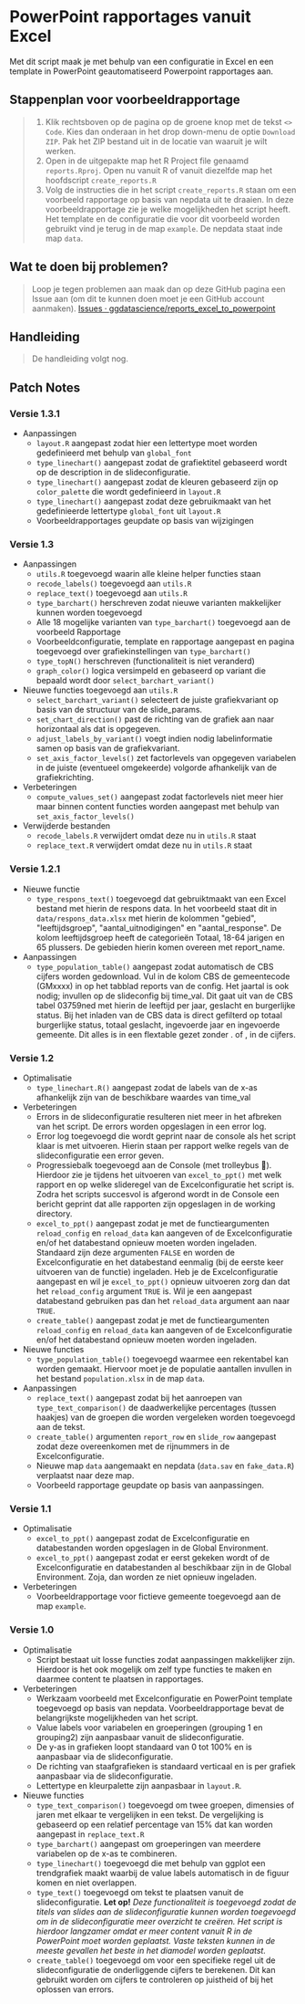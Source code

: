 # PowerPoint rapportages vanuit Excel

Met dit script maak je met behulp van een configuratie in Excel en een template in PowerPoint geautomatiseerd Powerpoint rapportages aan.

## Stappenplan voor voorbeeldrapportage

> 1.  Klik rechtsboven op de pagina op de groene knop met de tekst `<> Code`. Kies dan onderaan in het drop down-menu de optie `Download ZIP`. Pak het ZIP bestand uit in de locatie van waaruit je wilt werken.
> 2.  Open in de uitgepakte map het R Project file genaamd `reports.Rproj`. Open nu vanuit R of vanuit diezelfde map het hoofdscript `create_reports.R`
> 3.  Volg de instructies die in het script `create_reports.R` staan om een voorbeeld rapportage op basis van nepdata uit te draaien. In deze voorbeeldrapportage zie je welke mogelijkheden het script heeft. Het template en de configuratie die voor dit voorbeeld worden gebruikt vind je terug in de map `example`. De nepdata staat inde map `data`.

## Wat te doen bij problemen?

> Loop je tegen problemen aan maak dan op deze GitHub pagina een Issue aan (om dit te kunnen doen moet je een GitHub account aanmaken). [Issues · ggdatascience/reports_excel_to_powerpoint](https://github.com/ggdatascience/reports_excel_to_powerpoint/issues)

## Handleiding

> De handleiding volgt nog.

## Patch Notes

### Versie 1.3.1
-   Aanpassingen
    -   `layout.R` aangepast zodat hier een lettertype moet worden gedefinieerd met behulp van `global_font`
    -   `type_linechart()` aangepast zodat de grafiektitel gebaseerd wordt op de description in de slideconfiguratie.
    -   `type_linechart()` aangepast zodat de kleuren gebaseerd zijn op `color_palette` die wordt gedefinieerd in `layout.R`
    -   `type_linechart()` aangepast zodat deze gebruikmaakt van het gedefinieerde lettertype `global_font` uit `layout.R`
    -   Voorbeeldrapportages geupdate op basis van wijzigingen

### Versie 1.3

-   Aanpassingen
    -   `utils.R` toegevoegd waarin alle kleine helper functies staan
    -   `recode_labels()` toegevoegd aan `utils.R`
    -   `replace_text()` toegevoegd aan `utils.R`
    -   `type_barchart()` herschreven zodat nieuwe varianten makkelijker kunnen worden toegevoegd
    -   Alle 18 mogelijke varianten van `type_barchart()` toegevoegd aan de voorbeeld Rapportage
    -   Voorbeeldconfiguratie, template en rapportage aangepast en pagina toegevoegd over grafiekinstellingen van `type_barchart()`
    -   `type_topN()` herschreven (functionaliteit is niet veranderd)
    -   `graph_color()` logica versimpeld en gebaseerd op variant die bepaald wordt door `select_barchart_variant()`
-   Nieuwe functies toegevoegd aan `utils.R`
    -   `select_barchart_variant()` selecteert de juiste grafiekvariant op basis van de structuur van de slide_params.
    -   `set_chart_direction()` past de richting van de grafiek aan naar horizontaal als dat is opgegeven.
    -   `adjust_labels_by_variant()` voegt indien nodig labelinformatie samen op basis van de grafiekvariant.
    -   `set_axis_factor_levels()` zet factorlevels van opgegeven variabelen in de juiste (eventueel omgekeerde) volgorde afhankelijk van de grafiekrichting.
-   Verbeteringen
    -   `compute_values_set()` aangepast zodat factorlevels niet meer hier maar binnen content functies worden aangepast met behulp van `set_axis_factor_levels()`
-   Verwijderde bestanden
    -   `recode_labels.R` verwijdert omdat deze nu in `utils.R` staat
    -   `replace_text.R` verwijdert omdat deze nu in `utils.R` staat

### Versie 1.2.1

-   Nieuwe functie
    -   `type_respons_text()` toegevoegd dat gebruiktmaakt van een Excel bestand met hierin de respons data. In het voorbeeld staat dit in `data/respons_data.xlsx` met hierin de kolommen "gebied", "leeftijdsgroep", "aantal_uitnodigingen" en "aantal_response". De kolom leeftijdsgroep heeft de categorieën Totaal, 18-64 jarigen en 65 plussers. De gebieden hierin komen overeen met report_name.
-   Aanpassingen
    -   `type_population_table()` aangepast zodat automatisch de CBS cijfers worden gedownload. Vul in de kolom CBS de gemeentecode (GMxxxx) in op het tabblad reports van de config. Het jaartal is ook nodig; invullen op de slideconfig bij time_val. Dit gaat uit van de CBS tabel 03759ned met hierin de leeftijd per jaar, geslacht en burgerlijke status. Bij het inladen van de CBS data is direct gefilterd op totaal burgerlijke status, totaal geslacht, ingevoerde jaar en ingevoerde gemeente. Dit alles is in een flextable gezet zonder . of , in de cijfers.

### Versie 1.2

-   Optimalisatie
    -   `type_linechart.R()` aangepast zodat de labels van de x-as afhankelijk zijn van de beschikbare waardes van time_val
-   Verbeteringen
    -   Errors in de slideconfiguratie resulteren niet meer in het afbreken van het script. De errors worden opgeslagen in een error log.
    -   Error log toegevoegd die wordt geprint naar de console als het script klaar is met uitvoeren. Hierin staan per rapport welke regels van de slideconfiguratie een error geven.
    -   Progressiebalk toegevoegd aan de Console (met trolleybus 🚎). Hierdoor zie je tijdens het uitvoeren van `excel_to_ppt()` met welk rapport en op welke slideregel van de Excelconfiguratie het script is. Zodra het scripts succesvol is afgerond wordt in de Console een bericht geprint dat alle rapporten zijn opgeslagen in de working directory.
    -   `excel_to_ppt()` aangepast zodat je met de functieargumenten `reload_config` en `reload_data` kan aangeven of de Excelconfiguratie en/of het databestand opnieuw moeten worden ingeladen. Standaard zijn deze argumenten `FALSE` en worden de Excelconfiguratie en het databestand eenmalig (bij de eerste keer uitvoeren van de functie) ingeladen. Heb je de Excelconfiguratie aangepast en wil je `excel_to_ppt()` opnieuw uitvoeren zorg dan dat het `reload_config` argument `TRUE` is. Wil je een aangepast databestand gebruiken pas dan het `reload_data` argument aan naar `TRUE`.
    -   `create_table()` aangepast zodat je met de functieargumenten `reload_config` en `reload_data` kan aangeven of de Excelconfiguratie en/of het databestand opnieuw moeten worden ingeladen.
-   Nieuwe functies
    -   `type_population_table()` toegevoegd waarmee een rekentabel kan worden gemaakt. Hiervoor moet je de populatie aantallen invullen in het bestand `population.xlsx` in de map `data`.
-   Aanpassingen
    -   `replace_text()` aangepast zodat bij het aanroepen van `type_text_comparison()` de daadwerkelijke percentages (tussen haakjes) van de groepen die worden vergeleken worden toegevoegd aan de tekst.
    -   `create_table()` argumenten `report_row` en `slide_row` aangepast zodat deze overeenkomen met de rijnummers in de Excelconfiguratie.
    -   Nieuwe map `data` aangemaakt en nepdata (`data.sav` en `fake_data.R`) verplaatst naar deze map.
    -   Voorbeeld rapportage geupdate op basis van aanpassingen.

### Versie 1.1

-   Optimalisatie
    -   `excel_to_ppt()` aangepast zodat de Excelconfiguratie en databestanden worden opgeslagen in de Global Environment.
    -   `excel_to_ppt()` aangepast zodat er eerst gekeken wordt of de Excelconfiguratie en databestanden al beschikbaar zijn in de Global Environment. Zoja, dan worden ze niet opnieuw ingeladen.
-   Verbeteringen
    -   Voorbeeldrapportage voor fictieve gemeente toegevoegd aan de map `example`.

### Versie 1.0

-   Optimalisatie
    -   Script bestaat uit losse functies zodat aanpassingen makkelijker zijn. Hierdoor is het ook mogelijk om zelf type functies te maken en daarmee content te plaatsen in rapportages.
-   Verbeteringen
    -   Werkzaam voorbeeld met Excelconfiguratie en PowerPoint template toegevoegd op basis van nepdata. Voorbeeldrapportage bevat de belangrijkste mogelijkheden van het script.
    -   Value labels voor variabelen en groeperingen (grouping 1 en grouping2) zijn aanpasbaar vanuit de slideconfiguratie.
    -   De y-as in grafieken loopt standaard van 0 tot 100% en is aanpasbaar via de slideconfiguratie.
    -   De richting van staafgrafieken is standaard verticaal en is per grafiek aanpasbaar via de slideconfiguratie.
    -   Lettertype en kleurpalette zijn aanpasbaar in `layout.R`.
-   Nieuwe functies
    -   `type_text_comparison()` toegevoegd om twee groepen, dimensies of jaren met elkaar te vergelijken in een tekst. De vergelijking is gebaseerd op een relatief percentage van 15% dat kan worden aangepast in `replace_text.R`
    -   `type_barchart()` aangepast om groeperingen van meerdere variabelen op de x-as te combineren.
    -   `type_linechart()` toegevoegd die met behulp van ggplot een trendgrafiek maakt waarbij de value labels automatisch in de figuur komen en niet overlappen.
    -   `type_text()` toegevoegd om tekst te plaatsen vanuit de slideconfiguratie. **Let op!** *Deze functionaliteit is toegevoegd zodat de titels van slides aan de slideconfiguratie kunnen worden toegevoegd om in de slideconfiguratie meer overzicht te creëren. Het script is hierdoor langzamer omdat er meer content vanuit R in de PowerPoint moet worden geplaatst. Vaste teksten kunnen in de meeste gevallen het beste in het diamodel worden geplaatst.*
    -   `create_table()` toegevoegd om voor een specifieke regel uit de slideconfiguratie de onderliggende cijfers te berekenen. Dit kan gebruikt worden om cijfers te controleren op juistheid of bij het oplossen van errors.
